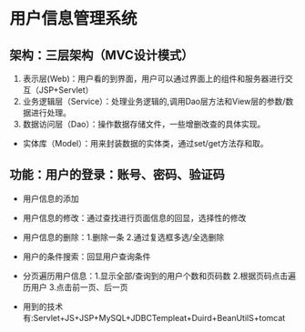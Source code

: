 # 用户信息管理系统  
## 架构：三层架构（MVC设计模式）  
  1. 表示层(Web)：用户看的到界面，用户可以通过界面上的组件和服务器进行交互（JSP+Servlet）
  2. 业务逻辑层（Service）：处理业务逻辑的,调用Dao层方法和View层的参数/数据进行处理。
  3. 数据访问层（Dao）：操作数据存储文件，一些增删改查的具体实现。
  *  实体库（Model）：用来封装数据的实体类，通过set/get方法存和取。  
  
## 功能：用户的登录：账号、密码、验证码
  * 用户信息的添加
  * 用户信息的修改：通过查找进行页面信息的回显，选择性的修改
  * 用户信息的删除：1.删除一条 2.通过复选框多选/全选删除
  * 用户的条件搜索：回显用户查询条件 
  * 分页遍历用户信息：1.显示全部/查询到的用户个数和页码数 2.根据页码点击遍历用户 3.点击前一页、后一页
    
 * 用到的技术有:Servlet+JS+JSP+MySQL+JDBCTempleat+Duird+BeanUtilS+tomcat
